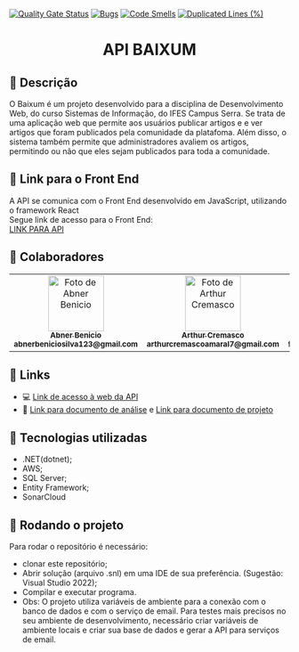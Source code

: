 [![Quality Gate Status](https://sonarcloud.io/api/project_badges/measure?project=AbnerBenicio_mini-api-baixium&metric=alert_status)](https://sonarcloud.io/summary/new_code?id=AbnerBenicio_mini-api-baixium)
[![Bugs](https://sonarcloud.io/api/project_badges/measure?project=AbnerBenicio_mini-api-baixium&metric=bugs)](https://sonarcloud.io/summary/new_code?id=AbnerBenicio_mini-api-baixium)
[![Code Smells](https://sonarcloud.io/api/project_badges/measure?project=AbnerBenicio_mini-api-baixium&metric=code_smells)](https://sonarcloud.io/summary/new_code?id=AbnerBenicio_mini-api-baixium)
[![Duplicated Lines (%)](https://sonarcloud.io/api/project_badges/measure?project=AbnerBenicio_mini-api-baixium&metric=duplicated_lines_density)](https://sonarcloud.io/summary/new_code?id=AbnerBenicio_mini-api-baixium)

<h1 align="center">API BAIXUM</h1>

## :memo: Descrição
O Baixum é um projeto desenvolvido para a disciplina de Desenvolvimento Web, do curso Sistemas de Informação, do IFES Campus Serra. Se trata de uma aplicação web que permite aos usuários publicar artigos e e ver artigos que foram publicados pela comunidade da platafoma. Além disso, o sistema também permite que administradores avaliem os artigos, permitindo ou não que eles sejam publicados para toda a comunidade. 

## :department_store: Link para o Front End
A API se comunica com o Front End desenvolvido em JavaScript, utilizando o framework React<br>
Segue link de acesso para o Front End:<br>
<a href="https://github.com/abnerbenicio/baixum">LINK PARA API</a>

## :handshake: Colaboradores
<table>
  <tr>
    <td align="center">
      <a href="https://github.com/AbnerBenicio">
        <img src="https://media.licdn.com/dms/image/D4D03AQEiFXDPPtHBgw/profile-displayphoto-shrink_800_800/0/1662566793828?e=1720051200&v=beta&t=TMcxwTB3utOnzfG5VsQPu0wkIah_CpHNdDjPo0_Ss9Y" width="100px;" alt="Foto de Abner Benicio"/><br>
        <sub>
          <b>Abner Benicio</b><br>
          <b>abnerbeniciosilva123@gmail.com</b>
        </sub>
      </a>
    </td>
    <td align="center">
      <a href="https://github.com/ArthurCremasco">
        <img src="https://avatars.githubusercontent.com/u/148019842?v=4" width="100px;" alt="Foto de Arthur Cremasco"/><br>
        <sub>
          <b>Arthur Cremasco</b><br>
          <b>arthurcremascoamaral7@gmail.com</b>
        </sub>
      </a>
    </td>
    <td align="center">
      <a href="https://github.com/filipeabmoura">
        <img src="https://avatars.githubusercontent.com/u/108959212?v=4" width="100px;" alt="Foto de Filipe Moura"/><br>
        <sub>
          <b>Filipe Moura</b><br>
          <b>filipemoura.pessoal@gmail.com</b>
        </sub>
      </a>
    </td>
    
  </tr>
</table>

## :link: Links
* :computer: <a href="http://3.80.111.17:8080/">Link de acesso à web da API</a><br>
* :book: <a href="https://docs.google.com/document/d/1tkc91ZLwE62-VggW-cInRVQXvMa-c_Ik3CZhFk3-z1g/edit?usp=sharing">Link para documento de análise</a> e <a href="https://docs.google.com/document/d/1B5MIEB58U2BD5B139OKZn5lCaUFf_Hne/edit?usp=sharing">Link para documento de projeto</a><br>

## :wrench: Tecnologias utilizadas
* .NET(dotnet);
* AWS;
* SQL Server;
* Entity Framework;
* SonarCloud

## :rocket: Rodando o projeto
Para rodar o repositório é necessário:
* clonar este repositório;
* Abrir solução (arquivo .snl) em uma IDE de sua preferência. (Sugestão: Visual Studio 2022);
* Compilar e executar programa.
* Obs: O projeto utiliza variáveis de ambiente para a conexão com o banco de dados e com o serviço de email. Para testes mais precisos no seu ambiente de desenvolvimento, necessário criar variáveis de ambiente locais e criar sua base de dados e gerar a API para serviços de email.
